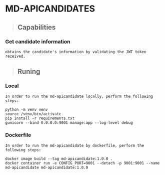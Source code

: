 # MD-APICANDIDATES

> ## Capabilities

### Get candidate information

    obtains the candidate's information by validating the JWT token received.

> ## Runing

### Local

    In order to run the md-apicandidate locally, perform the following steps:

    python -m venv venv
    source /venv/bin/activate
    pip install -r requirements.txt
    gunicorn --bind 0.0.0.0:9001 manage:app --log-level debug

### Dockerfile

    In order to run the md-apicandidate by dockerfile, perform the following steps:

    docker image build --tag md-apicandidate:1.0.0 .
    docker container run -e CONFIG_PORT=9001 --detach -p 9001:9001 --name md-apicandidate md-apicandidate:1.0.0

